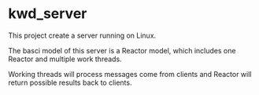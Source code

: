 # kwd_server
This project create a server running on Linux.

The basci model of this server is a Reactor model, which includes one Reactor
and multiple work threads.

Working threads will process messages come from clients and Reactor will return 
possible results back to clients.
